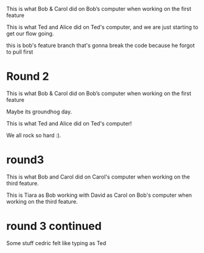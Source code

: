 This is what Bob & Carol did on Bob’s computer when working on the first feature





This is what Ted and Alice did on Ted's computer, and we are just starting to get our flow going. 

this is bob's feature branch that's gonna break the code because he forgot to pull first

# Round 2

This is what Bob & Carol did on Bob’s computer when working on the first feature

Maybe its groundhog day.

This is what Ted and Alice did on Ted's computer! 

We all rock so hard :).

# round3  

This is what Bob and Carol did on Carol's computer when working on the third feature. 


This is Tiara as Bob working with David as Carol on Bob's computer when working on the third feature.


# round 3 continued

Some stuff cedric felt like typing as Ted

